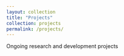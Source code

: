 ```yaml
---
layout: collection
title: "Projects"
collection: projects
permalink: /projects/
---
```


Ongoing research and development projects